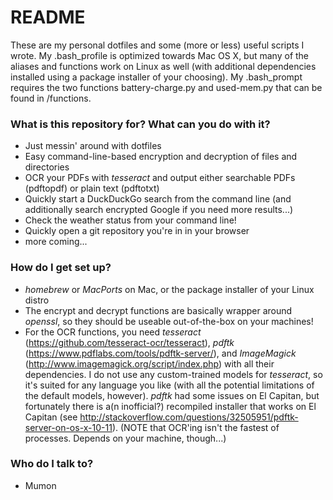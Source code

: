 # README #

These are my personal dotfiles and some (more or less) useful scripts I wrote. My .bash_profile is optimized towards Mac OS X, but many of the aliases and functions work on Linux as well (with additional dependencies installed using a package installer of your choosing). My .bash_prompt requires the two functions battery-charge.py and used-mem.py that can be found in /functions.

### What is this repository for? What can you do with it? ###

* Just messin' around with dotfiles
* Easy command-line-based encryption and decryption of files and directories
* OCR your PDFs with _tesseract_ and output either searchable PDFs (pdftopdf) or plain text (pdftotxt)
* Quickly start a DuckDuckGo search from the command line (and additionally search encrypted Google if you need more results...)
* Check the weather status from your command line!
* Quickly open a git repository you're in in your browser
* more coming...

### How do I get set up? ###

* _homebrew_ or _MacPorts_ on Mac, or the package installer of your Linux distro
* The encrypt and decrypt functions are basically wrapper around _openssl_, so they should be useable out-of-the-box on your machines!
* For the OCR functions, you need _tesseract_ (https://github.com/tesseract-ocr/tesseract), _pdftk_ (https://www.pdflabs.com/tools/pdftk-server/), and _ImageMagick_ (http://www.imagemagick.org/script/index.php) with all their dependencies. I do not use any custom-trained models for _tesseract_, so it's suited for any language you like (with all the potential limitations of the default models, however). _pdftk_ had some issues on El Capitan, but fortunately there is a(n inofficial?) recompiled installer that works on El Capitan (see http://stackoverflow.com/questions/32505951/pdftk-server-on-os-x-10-11).
(NOTE that OCR'ing isn't the fastest of processes. Depends on your machine, though...)

### Who do I talk to? ###

* Mumon